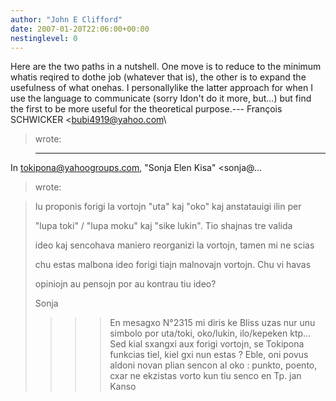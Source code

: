 ```yaml
---
author: "John E Clifford"
date: 2007-01-20T22:06:00+00:00
nestinglevel: 0
---
```

Here are the two paths in a nutshell. One move is to reduce to the minimum whatis reqired to dothe job (whatever that is), the other is to expand the usefulness of what onehas. I personallylike the latter approach for when I use the language to communicate (sorry Idon't do it more, but...) but find the first to be more useful for the theoretical purpose.---
 François SCHWICKER <[bubi4919@yahoo.com](mailto://bubi4919@yahoo.com)\
> wrote:

> ---
 In [tokipona@yahoogroups.com](mailto://tokipona@yahoogroups.com), "Sonja Elen Kisa" <sonja@...
> wrote:

>> 
>> 
> Iu proponis forigi la vortojn "uta" kaj "oko" kaj anstatauigi ilin per
> 
> "lupa toki" / "lupa moku" kaj "sike lukin". Tio shajnas tre valida
> 
> ideo kaj sencohava maniero reorganizi la vortojn, tamen mi ne scias
> 
> chu estas malbona ideo forigi tiajn malnovajn vortojn. Chu vi havas
> 
> opiniojn au pensojn por au kontrau tiu ideo?
> 
>> 
> Sonja
>>>> En mesagxo N°2315 mi diris ke Bliss uzas nur unu simbolo por uta/toki,
> oko/lukin, ilo/kepeken ktp...
>> Sed kial sxangxi aux forigi vortojn, se Tokipona funkcias tiel, kiel
> gxi nun estas ?
>> Eble, oni povus aldoni novan plian sencon al oko : punkto, poento,
> cxar ne ekzistas vorto kun tiu senco en Tp.
>> jan Kanso
>>